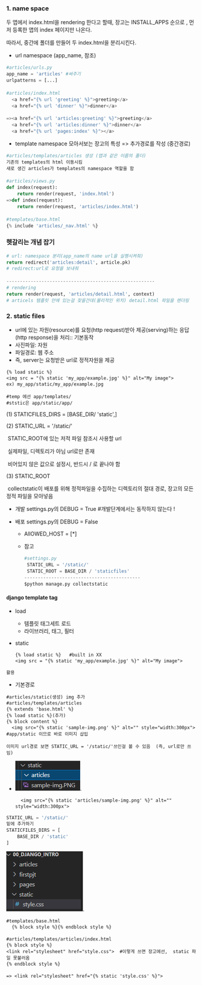 ### 1. name space

두 앱에서 index.html을 rendering 한다고 할때, 장고는 INSTALL_APPS 순으로 , 먼저 등록한 앱의 index 페이지만 나온다.

따라서, 중간에 폴더를 만들어 두 index.html을 분리시킨다.

- url namespace (app_name, 참조)

```python
#articles/urls.py
app_name = 'articles' #써주기 
urlpatterns = [...]

#articles/index.html
  <a href="{% url 'greeting' %}">greeting</a>
  <a href="{% url 'dinner' %}">dinner</a>

=><a href="{% url 'articles:greeting' %}">greeting</a>
  <a href="{% url 'articles:dinner' %}">dinner</a>
  <a href="{% url 'pages:index' %}"></a>
```

- template namespace
  모아서보는 장고의 특성 => 추가경로를 작성 (중간경로)

```python
#articles/templates/articles 생성 (앱과 같은 이름의 폴더)
기존의 templates의 html 이동시킴
새로 생긴 articles가 templates의 namespace 역할을 함

#articles/views.py
def index(request):
    return render(request, 'index.html')
=>def index(request):
    return render(request, 'articles/index.html')

#templates/base.html
{% include 'articles/_nav.html' %}
```



### 헷갈리는 개념 잡기

```python
# url: namespace 분리(app_name의 name url을 실행시켜줘)
return redirect('articles:detail', article.pk)
# redirect:url로 요청을 보내줘

-------------------------------------------------------
# rendering
return render(request, 'articles/detail.html', context)
# articels 템플릿 안에 있는걸 찾을건데(물리적인 위치) detail.html 파일을 렌더링
```



### 2. static files

- url에 있는 자원(resource)를 요청(http request)받아 제공(serving)하는 응답(http response)을 처리:: 기본동작
- 사진파일: 자원
- 파일경로: 웹 주소
- 즉, server는 요청받은 url로 정적자원을 제공

```django
{% load static %}
<img src = "{% static 'my_app/example.jpg' %}" alt="My image">
ex) my_app/static/my_app/example.jpg

#temp 에선 app/templates/
#ststic은 app/static/app/
```



(1) STATICFILES_DIRS = [BASE_DIR/ 'static',]

(2) STATIC_URL = '/static/'

​	STATIC_ROOT에 있는 저적 파일 참조시 사용할 url

​	실제파일, 디렉토리가 아님 url로만 존재

​	비어있지 않은 값으로 설정시, 반드시 / 로 끝나야 함

(3) STATIC_ROOT

​	collectstatic이 배포를 위해 정적파일을 수집하는 디렉토리의 절대 경로, 장고의 모든 정적 파일을 모아넣음

 - 개발 settings.py의 DEBUG = True       #개발단계에서는 동작하지 않는다 !

 - 배포 settings.py의 DEBUG = False 

   - AllOWED_HOST = [*]

   - 참고

     ```python
     #settings.py
      STATIC_URL = '/static/'
      STATIC_ROOT = BASE_DIR / 'staticfiles'
     -------------------------------------------
     $python manage.py collectstatic
     ```






#### django template tag

- load

  - 템플릿 태그세트 로드
  - 라이브러리, 태그, 필터

- static

  ```django
  {% load static %}   #built in XX
  <img src = "{% static 'my_app/example.jpg' %}" alt="My image">
  ```



`활용`

- 기본경로

```django
#articles/static(생성) img 추가
#articles/templates/articles
{% extends 'base.html' %}
{% load static %}(추가)
{% block content %}
  <img src="{% static 'sample-img.png' %}" alt="" style="width:300px">   #app/static 이므로 바로 이미지 삽입

이미지 url경로 보면 STATIC_URL = '/static/'쓰인걸 볼 수 있음  (즉, url로만 쓰임)
```

- ![image-20220304110859934](images/image-20220304110859934.png).

  ```django
    <img src="{% static 'articles/sample-img.png' %}" alt="" style="width:300px">
  ```

```python
STATIC_URL = '/static/'
밑에 추가하기
STATICFILES_DIRS = [
    BASE_DIR / 'static'
]
```

![image-20220304111351381](images/image-20220304111351381.png).

```django
#templates/base.html
  {% block style %}{% endblock style %}

#articles/templates/articles/index.html
{% block style %}
<link rel="stylesheet" href="style.css">  #이렇게 쓰면 장고에선,  static 파일 못불러옴
{% endblock style %}

=> <link rel="stylesheet" href="{% static 'style.css' %}">

```













